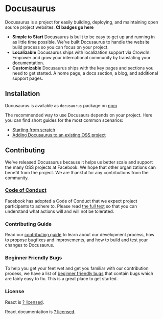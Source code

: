 # Docusaurus

Docusaurus is a project for easily building, deploying, and maintaining open source project websites. __CI badges go here__

* **Simple to Start** Docusaurus is built to be easy to get up and running in as little time possible. We've built Docusaurus to handle the website build process so you can focus on your project.  
* **Localizable** Docusaurus ships with localization support via CrowdIn. Empower and grow your international community by translating your documentation.
* **Customizable** Docusaurus ships with the key pages and sections you need to get started. A home page, a docs section, a blog, and additional support pages.

## Installation

Docusaurus is available as `docusaurus` package on [npm](https://www.npmjs.com)

The recommended way to use Docusaurs depends on your project. Here you can find short guides for the most common scenarios:

* [Starting from scratch](https://docusaurus.io/docs/getting-started-installation.html#starting-from-scratch)
* [Adding Docusaurus to an existing OSS project](https://docusaurus.io/docs/getting-started-installation.html#adding-docusaurus-to-a-project)

## Contributing

We've released Docusaurus because it helps us better scale and support the many OSS projects at Facebook. We hope that other organizations can benefit from the project. We are thankful for any contributions from the community.

### [Code of Conduct](https://code.facebook.com/codeofconduct)

Facebook has adopted a Code of Conduct that we expect project participants to adhere to. Please read [the full text](https://code.facebook.com/codeofconduct) so that you can understand what actions will and will not be tolerated.

### Contributing Guide

Read our [contributing guide](https://docusaurus.io/docs/how-to-contribute.html) to learn about our development process, how to propose bugfixes and improvements, and how to build and test your changes to Docusaurus.

### Beginner Friendly Bugs

To help you get your feet wet and get you familiar with our contribution process, we have a list of [beginner friendly bugs](https://github.com/facebookexperimental/Docusaurus/labels/Difficulty%3A%20beginner) that contain bugs which are fairly easy to fix. This is a great place to get started.

### License

React is [? licensed](./LICENSE).

React documentation is [? licensed](./LICENSE-docs). 
